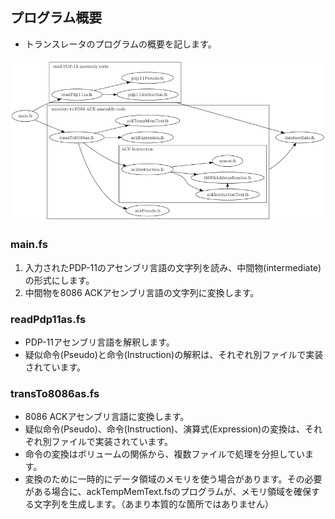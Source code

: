 ## プログラム概要

* トランスレータのプログラムの概要を記します。

![](files.png)

### main.fs

1. 入力されたPDP-11のアセンブリ言語の文字列を読み、中間物(intermediate)の形式にします。
2. 中間物を8086 ACKアセンブリ言語の文字列に変換します。

### readPdp11as.fs

* PDP-11アセンブリ言語を解釈します。
* 疑似命令(Pseudo)と命令(Instruction)の解釈は、それぞれ別ファイルで実装されています。

### transTo8086as.fs

* 8086 ACKアセンブリ言語に変換します。
* 疑似命令(Pseudo)、命令(Instruction)、演算式(Expression)の変換は、それぞれ別ファイルで実装されています。
* 命令の変換はボリュームの関係から、複数ファイルで処理を分担しています。
* 変換のために一時的にデータ領域のメモリを使う場合があります。その必要がある場合に、ackTempMemText.fsのプログラムが、メモリ領域を確保する文字列を生成します。（あまり本質的な箇所ではありません）

